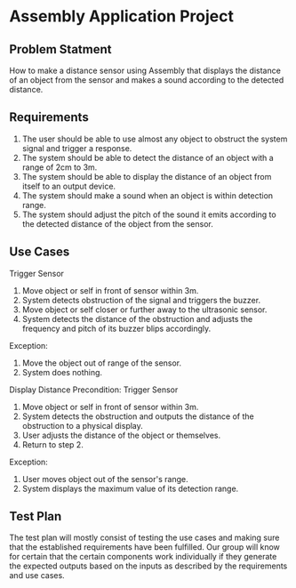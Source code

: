 # Assembly Application Project


## Problem Statment
How to make a distance sensor using Assembly that displays the distance of an object from the sensor and makes a sound according to the detected distance.


## Requirements
1. The user should be able to use almost any object to obstruct the system signal and trigger a response.
2. The system should be able to detect the distance of an object with a range of 2cm to 3m.
3. The system should be able to display the distance of an object from itself to an output device.
4. The system should make a sound when an object is within detection range.
5. The system should adjust the pitch of the sound it emits according to the detected distance of the object from the sensor.


## Use Cases
Trigger Sensor
1. Move object or self in front of sensor within 3m.
2. System detects obstruction of the signal and triggers the buzzer.
3. Move object or self closer or further away to the ultrasonic sensor.
4. System detects the distance of the obstruction and adjusts the frequency and pitch of its buzzer blips accordingly.

Exception:
1. Move the object out of range of the sensor.
2. System does nothing.


Display Distance
Precondition: Trigger Sensor
1. Move object or self in front of sensor within 3m.
2. System detects the obstruction and outputs the distance of the obstruction to a physical display.
3. User adjusts the distance of the object or themselves.
4. Return to step 2.

Exception:
1. User moves object out of the sensor's range.
2. System displays the maximum value of its detection range.


## Test Plan
The test plan will mostly consist of testing the use cases and making sure that the established requirements have been fulfilled.  Our group will know for certain that the certain components work individually if they generate the expected outputs based on the inputs as described by the requirements and use cases.